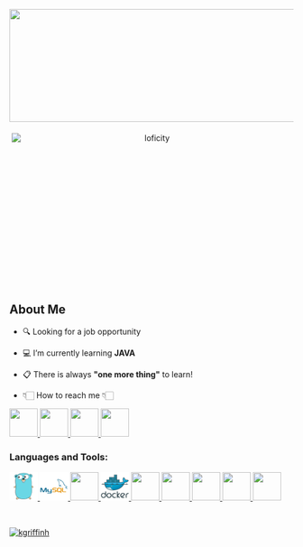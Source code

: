 <p align="center" href="https://github.com/kgriffinh"> <img width="1000" height="200" src="https://user-images.githubusercontent.com/119381998/220643617-34424c4c-d425-4988-8560-31994b964ba4.png")
</p>
<br/>
<br/>

<a>
<img align="right" width="500" height="300" alt="loficity" src="https://images-wixmp-ed30a86b8c4ca887773594c2.wixmp.com/f/6fe91322-e36d-4aca-8d83-41904f9e429f/df3kllr-32b45386-cb0b-4d18-8614-d9c5c5349294.gif?token=eyJ0eXAiOiJKV1QiLCJhbGciOiJIUzI1NiJ9.eyJzdWIiOiJ1cm46YXBwOjdlMGQxODg5ODIyNjQzNzNhNWYwZDQxNWVhMGQyNmUwIiwiaXNzIjoidXJuOmFwcDo3ZTBkMTg4OTgyMjY0MzczYTVmMGQ0MTVlYTBkMjZlMCIsIm9iaiI6W1t7InBhdGgiOiJcL2ZcLzZmZTkxMzIyLWUzNmQtNGFjYS04ZDgzLTQxOTA0ZjllNDI5ZlwvZGYza2xsci0zMmI0NTM4Ni1jYjBiLTRkMTgtODYxNC1kOWM1YzUzNDkyOTQuZ2lmIn1dXSwiYXVkIjpbInVybjpzZXJ2aWNlOmZpbGUuZG93bmxvYWQiXX0.wXPGXM3Wy0nOUVmXi1d-CT031ZTvMjTdTsvYShmMXTY"</img> </a>
  
## About Me

- 🔍 Looking for a job opportunity

- 💻 I’m currently learning **JAVA**

- 📋 There is always **"one more thing"** to learn!
  
- 👇🏻 How to reach me 👇🏻

<a href="https://www.linkedin.com/in/griffinhenry/" title="Linkedin"> <img src="https://static-00.iconduck.com/assets.00/linkedin-icon-512x512-vkm0drb1.png" width="50" height="50"/> </a>
<a href="mailto:griffinh29@gmail.com" title="Gmail"> <img src="https://www.shareicon.net/data/2015/10/03/111547_email_512x512.png" width="50" height="50"/> </a>
<a href="https://t.me/kgriffinh" title="Telegram"> <img src="https://cdn-icons-png.flaticon.com/512/906/906377.png" width="50" height="50"/> </a>
<a href="https://www.instagram.com/kgriffinh/" title="Instagram"> <img src="https://cdn3.iconfinder.com/data/icons/popular-services-brands/512/instagram-512.png" width="50" height="50"/> </a>
<br/>

<h3 align="left">Languages and Tools:</h3>
<p align="left">
<a href="https://golang.org" title="Golang"> <img src="https://raw.githubusercontent.com/devicons/devicon/master/icons/go/go-original.svg" width="50" height="50"/> </a>
<a href="https://www.mysql.com/" title="MySQL"> <img src="https://raw.githubusercontent.com/devicons/devicon/master/icons/mysql/mysql-original-wordmark.svg" width="50" height="50"/> </a>
<a href="https://aws.amazon.com/" title="AWS"> <img src="https://logos-world.net/wp-content/uploads/2021/08/Amazon-Web-Services-AWS-Logo-700x394.png" width="50" height="50" /> </a>
<a href="https://www.docker.com/" title="Docker"> <img src="https://raw.githubusercontent.com/devicons/devicon/master/icons/docker/docker-original-wordmark.svg" width="50" height="50"/> </a>
<a href="https://www.ubuntu.com/" title="Ubuntu"> <img src="https://www.vectorlogo.zone/logos/ubuntu/ubuntu-icon.svg" width="50" height="50" /> </a>
<a href="https://github.com/features/actions" title="CI/CD"> <img src="https://assets-global.website-files.com/622642781cd7e96ac1f66807/62d82b3a7472eef551bb8009_6267c84eed07cf1b1d93f646_%250Egithub-action.png" width="50" height="50" /> </a>
<a href="https://swagger.io/" title="Swagger"> <img src="https://vectorwiki.com/images/v21Kn__swaggerhub.svg" width="50" height="50" /> </a>
<a href="https://postman.com" title="Postman"> <img src="https://www.vectorlogo.zone/logos/getpostman/getpostman-icon.svg" width="50" height="50"/> </a>
<a href="https://code.visualstudio.com/" title="VSCode"> <img src="https://cdn.icon-icons.com/icons2/2107/PNG/512/file_type_vscode_icon_130084.png" width="50" height="50" /> </a>
</p>
<br/>

<a align="left" href="https://github.com/kgriffinh"> <img src="https://github-readme-stats.vercel.app/api?username=kgriffinh&hide_title=true&show_icons=true&include_all_commits=true&count_private=true&theme=radical" alt="kgriffinh" /></a>
